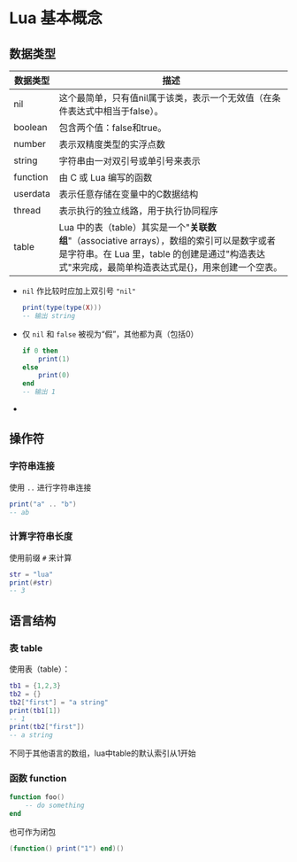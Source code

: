 # Lua 基本概念

## 数据类型

| 数据类型 | 描述                                                         |
| -------- | ------------------------------------------------------------ |
| nil      | 这个最简单，只有值nil属于该类，表示一个无效值（在条件表达式中相当于false）。 |
| boolean  | 包含两个值：false和true。                                    |
| number   | 表示双精度类型的实浮点数                                     |
| string   | 字符串由一对双引号或单引号来表示                             |
| function | 由 C 或 Lua 编写的函数                                       |
| userdata | 表示任意存储在变量中的C数据结构                              |
| thread   | 表示执行的独立线路，用于执行协同程序                         |
| table    | Lua 中的表（table）其实是一个"**关联数组**"（associative arrays），数组的索引可以是数字或者是字符串。在 Lua 里，table 的创建是通过"构造表达式"来完成，最简单构造表达式是{}，用来创建一个空表。 |

- `nil` 作比较时应加上双引号 `"nil"`

  ```lua
  print(type(type(X)))
  -- 输出 string
  ```

  

- 仅 `nil` 和 `false` 被视为“假”，其他都为真（包括0）

  ```lua
  if 0 then
      print(1)
  else
      print(0)
  end
  -- 输出 1
  ```

- 

## 操作符

### 字符串连接

使用 `..` 进行字符串连接

```lua
print("a" .. "b")
-- ab
```

### 计算字符串长度

使用前缀 `#` 来计算

```lua
str = "lua"
print(#str)
-- 3
```

## 语言结构

### 表 table

使用表（table）：

```lua
tb1 = {1,2,3}
tb2 = {}
tb2["first"] = "a string"
print(tb1[1])
-- 1
print(tb2["first"])
-- a string
```

不同于其他语言的数组，lua中table的默认索引从1开始

### 函数 function

```lua
function foo()
    -- do something
end
```

也可作为闭包

```lua
(function() print("1") end)()
```



